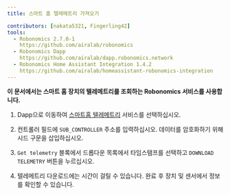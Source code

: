 ```yaml
---
title: 스마트 홈 텔레메트리 가져오기

contributors: [nakata5321, Fingerling42]
tools:   
  - Robonomics 2.7.0-1
    https://github.com/airalab/robonomics
  - Robonomics Dapp 
    https://github.com/airalab/dapp.robonomics.network
  - Robonomics Home Assistant Integration 1.4.2
    https://github.com/airalab/homeassistant-robonomics-integration
---
```


**이 문서에서는 스마트 홈 장치의 텔레메트리를 조회하는 Robonomics 서비스를 사용합니다.**

<robo-wiki-video autoplay loop controls :videos="[{src: 'https://cloudflare-ipfs.com/ipfs/Qmao9RoWcKo2qs4PAGtm5gqHzyAHJcpDqNLgciU35FJeVm', type:'mp4'}]" />

1. Dapp으로 이동하여 [스마트홈 텔레메트리](https://dapp.robonomics.network/#/smarthome-telemetry) 서비스를 선택하십시오.

2. 컨트롤러 필드에 `SUB_CONTROLLER` 주소를 입력하십시오. 데이터를 암호화하기 위해 시드 구문을 삽입하십시오.

3. `Get telemetry` 블록에서 드롭다운 목록에서 타임스탬프를 선택하고 `DOWNLOAD TELEMETRY` 버튼을 누르십시오.

4. 텔레메트리 다운로드에는 시간이 걸릴 수 있습니다. 완료 후 장치 및 센서에서 정보를 확인할 수 있습니다.


<!---
## 시작 devices

Go back and  choose service ["SmartHome Telemetry"](https://dapp.robonomics.network/#/services). You will forward to DApp website. In first login give permission to website to use polkadot{.js} extension. You will see next:

<robo-wiki-picture src="home-assistant/telemetry-start.jpg" />

Find address of your `user` account and press blue button:

<robo-wiki-picture src="home-assistant/datalog-start.jpg" />

And you will see popup "실행" window:

<robo-wiki-picture src="home-assistant/launch-window.jpg" />

실행 command calls HomeAssistant service, first two fields are **service name** - "Platform" and **service function** - "Name". Let's find them.

For this go to your Home Assistant interface in browser -> `Developer tools` -> `SERVICES` and turn on `YAML mode`.

<robo-wiki-picture src="home-assistant/ha-services.jpg" />

Find a service you need using a search field or choose from a drop-down list there.

<robo-wiki-picture src="home-assistant/ha-light.jpg" />

Let's find a `light` service. You will see available functions(`turn_on`, `turn_off`, `toggle`). Choose `turn_on` function.

<robo-wiki-picture src="home-assistant/ha-light-on.jpg" />

On the picture you see **service name** - `light` and **service function** - `turn_on`. Write these statements to popup window of DApp.

<robo-wiki-picture src="home-assistant/light-window.jpg" />

Next you need to find the sensor ID. For this go to `Overview` on the HA page. Find sensor, which you want to turn on(in this example it is the light) and press on it. 

<robo-wiki-picture src="home-assistant/light-name.jpg" />

You will see a popup window and with a "settings" button on it the top-right corner. Press on it. The popup window will change. In the new window you will find required `entity_id`:

<robo-wiki-picture src="home-assistant/entity-ha.jpg" />

Copy it and paste to field in our dapp:

<robo-wiki-picture src="home-assistant/dapp-entity.jpg" />

Finally, press `SEND` button and sign transaction with your password. Wait until transaction is in block and check your light. It should be turned on (sometimes it takes a bit more time).

Congratulations, You have fully installed and set up Your Home Assistant with Robonomics!
-->
